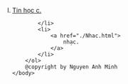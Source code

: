 <meta charset="utf-8" />
	<body>
		<ol type="I">
			<li>
				<a href="Tin Hoc c++.html">
					Tin học c.
				</a>

			</li>
			<li>
				<a href="./Nhac.html">
					nhạc.
				</a>
			</li>
		</ol>
		@copyright by Nguyen Anh Minh
	</body>

